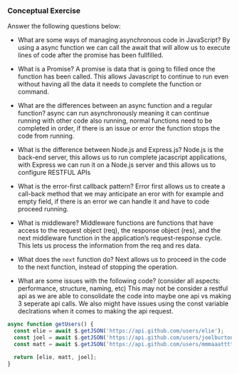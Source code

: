 ### Conceptual Exercise

Answer the following questions below:

- What are some ways of managing asynchronous code in JavaScript?
By using a async function we can call the await that will allow us to execute lines of code after the promise has been fullfilled.

- What is a Promise?
A promise is data that is going to filled once the function has been called. This allows Javascript to continue to run even without having all the data it needs to complete the function or command.

- What are the differences between an async function and a regular function?
async can run asynchronously meaning it can continue running with other code also running, normal functions need to be completed in order, if there is an issue or error the function stops the code from running.

- What is the difference between Node.js and Express.js?
Node.js is the back-end server, this allows us to run complete jacascript applications, with Express we can run it on a Node.js server and this allows us to configure RESTFUL APIs

- What is the error-first callback pattern?
Error first allows us to create a call-back method that we may anticipate an eror with for example and empty field, if there is an error we can handle it and have to code proceed running.

- What is middleware?
Middleware functions are functions that have access to the request object (req), the response object (res), and the next middleware function in the application’s request-response cycle. This lets us process the information from the req and res data.

- What does the `next` function do?
Next allows us to proceed in the code to the next function, instead of stopping the operation.

- What are some issues with the following code? (consider all aspects: performance, structure, naming, etc)
This may not be consider a restful api as we are able to consolidate the code into maybe one api vs making 3 seperate api calls. We also might have issues using the const variable declrations when it comes to making the api request.

```js
async function getUsers() {
  const elie = await $.getJSON('https://api.github.com/users/elie');
  const joel = await $.getJSON('https://api.github.com/users/joelburton');
  const matt = await $.getJSON('https://api.github.com/users/mmmaaatttttt');

  return [elie, matt, joel];
}
```
